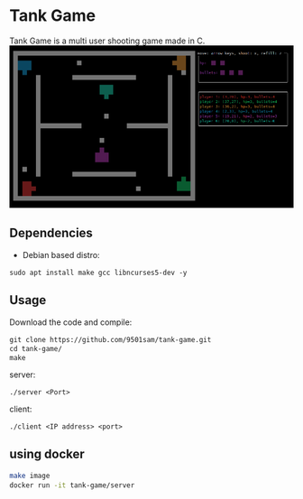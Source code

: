 # Tank Game
Tank Game is a multi user shooting game made in C.
![Screenshot](./images/Screenshot2.png)

## Dependencies
* Debian based distro:
```
sudo apt install make gcc libncurses5-dev -y
```

## Usage
Download the code and compile:
```
git clone https://github.com/9501sam/tank-game.git
cd tank-game/
make 
```

server:
```
./server <Port>
```

client:
```
./client <IP address> <port>
```

## using docker
```sh
make image
docker run -it tank-game/server
```
